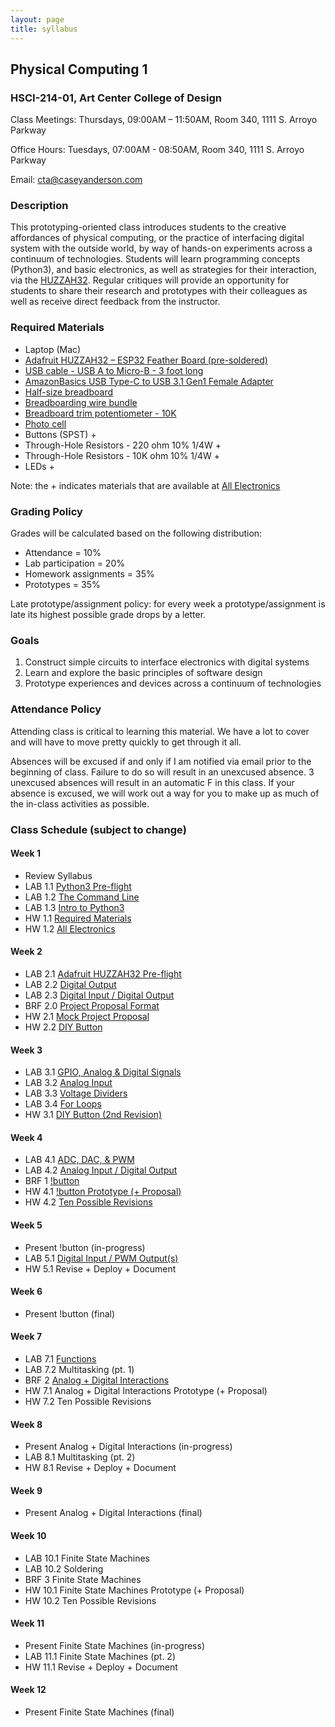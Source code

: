 ```yaml
---
layout: page
title: syllabus
---
```


## Physical Computing 1
### HSCI-214-01, Art Center College of Design
Class Meetings: Thursdays, 09:00AM – 11:50AM, Room 340, 1111 S. Arroyo Parkway

Office Hours: Tuesdays, 07:00AM - 08:50AM, Room 340, 1111 S. Arroyo Parkway

Email: cta@caseyanderson.com


### Description

This prototyping-oriented class introduces students to the creative affordances of physical computing, or the practice of interfacing digital system with the outside world, by way of hands-on experiments across a continuum of technologies. Students will learn programming concepts (Python3), and basic electronics, as well as strategies for their interaction, via the [HUZZAH32](https://www.adafruit.com/product/3405). Regular critiques will provide an opportunity for students to share their research and prototypes with their colleagues as well as receive direct feedback from the instructor.


### Required Materials

* Laptop (Mac)
* [Adafruit HUZZAH32 – ESP32 Feather Board (pre-soldered)](https://www.adafruit.com/product/3591)
* [USB cable - USB A to Micro-B - 3 foot long](https://www.adafruit.com/product/592)
* [AmazonBasics USB Type-C to USB 3.1 Gen1 Female Adapter](https://www.amazon.com/AmazonBasics-Type-C-Gen1-Female-Adapter/dp/B01GGKYYT0/ref=sr_1_3?ie=UTF8&qid=1547245406&sr=8-3&keywords=amazon+basics+usb+c+to+usb+3.1)
* [Half-size breadboard](https://www.adafruit.com/product/64)
* [Breadboarding wire bundle](https://www.adafruit.com/product/153)
* [Breadboard trim potentiometer - 10K](https://www.adafruit.com/product/356)
* [Photo cell](https://www.adafruit.com/product/161)
* Buttons (SPST) +
* Through-Hole Resistors - 220 ohm 10% 1/4W +
* Through-Hole Resistors - 10K ohm 10% 1/4W +
* LEDs +

Note: the + indicates materials that are available at [All Electronics](https://www.allelectronics.com/)


### Grading Policy

Grades will be calculated based on the following distribution:

* Attendance = 10%
* Lab participation = 20%
* Homework assignments = 35%
* Prototypes = 35%

Late prototype/assignment policy: for every week a prototype/assignment is late its highest possible grade drops by a letter.


### Goals

1. Construct simple circuits to interface electronics with digital systems
2. Learn and explore the basic principles of software design
3. Prototype experiences and devices across a continuum of technologies

### Attendance Policy

Attending class is critical to learning this material. We have a lot to cover and will have to move pretty quickly to get through it all.

Absences will be excused if and only if I am notified via email prior to the beginning of class. Failure to do so will result in an unexcused absence. 3 unexcused absences will result in an automatic F in this class. If your absence is excused, we will work out a way for you to make up as much of the in-class activities as possible.


### Class Schedule (subject to change)

#### Week 1

* Review Syllabus
* LAB 1.1 [Python3 Pre-flight]({{site.url}}/2019/01/10/py3-preflight.html)
* LAB 1.2 [The Command Line]({{site.url}}/2019/01/10/command-line.html)
* LAB 1.3 [Intro to Python3]({{site.url}}/2019/01/10/intro-py3.html)
* HW 1.1 [Required Materials]({{site.url}}/2019/01/10/required-materials.html)
* HW 1.2 [All Electronics]({{site.url}}/2019/01/10/all-electronics.html)


#### Week 2

* LAB 2.1 [Adafruit HUZZAH32 Pre-flight]({{site.url}}/2019/01/11/huzzah32-preflight.html)
* LAB 2.2 [Digital Output]({{site.url}}/2019/01/11/digital-output.html)
* LAB 2.3 [Digital Input / Digital Output]({{site.url}}/2019/01/11/digitalIO.html)
* BRF 2.0 [Project Proposal Format]({{site.url}}/2019/01/11/proposals.html)
* HW 2.1 [Mock Project Proposal]({{site.url}}/2019/01/11/mock-proposal.html)
* HW 2.2 [DIY Button]({{site.url}}/2019/01/11/DIY-buttons.html)


#### Week 3

* LAB 3.1 [GPIO, Analog & Digital Signals]({{site.url}}/2019/01/12/analog-digital-signals.html)
* LAB 3.2 [Analog Input]({{site.url}}/2019/01/12/analog-input.html)
* LAB 3.3 [Voltage Dividers]({{site.url}}/2019/01/12/voltage-dividers.html)
* LAB 3.4 [For Loops]({{site.url}}/2019/01/12/for-loop.html)
* HW 3.1 [DIY Button (2nd Revision)]({{site.url}}/2019/01/12/DIY-buttons-2.html)


#### Week 4

* LAB 4.1 [ADC, DAC, & PWM]({{site.url}}/2019/01/13/adc-dac-pwm.html)
* LAB 4.2 [Analog Input / Digital Output]({{site.url}}/2019/01/13/analog-input-digital-output.html)
* BRF 1 [!button]({{site.url}}/2019/01/13/nobutton.html)
* HW 4.1 [!button Prototype (+ Proposal)]({{site.url}}/2019/01/13/nobutton-prototype.html)
* HW 4.2 [Ten Possible Revisions]({{site.url}}/2019/01/13/ten-revisions.html)


#### Week 5

* Present !button (in-progress)
* LAB 5.1 [Digital Input / PWM Output(s)]({{site.url}}/2019/01/14/digital-input-pwm-output.html)
* HW 5.1 Revise + Deploy + Document


#### Week 6

* Present !button (final)


#### Week 7

* LAB 7.1 [Functions]({{site.url}}/2019/01/15/functions.html)
* LAB 7.2 Multitasking (pt. 1)
* BRF 2 [Analog + Digital Interactions]({{site.url}}/2019/01/15/analog+digital.html)
* HW 7.1 Analog + Digital Interactions Prototype (+ Proposal)
* HW 7.2 Ten Possible Revisions


#### Week 8

* Present Analog + Digital Interactions (in-progress)
* LAB 8.1 Multitasking (pt. 2)
* HW 8.1 Revise + Deploy + Document


#### Week 9

* Present Analog + Digital Interactions (final)


#### Week 10

* LAB 10.1 Finite State Machines
* LAB 10.2 Soldering
* BRF 3 Finite State Machines
* HW 10.1 Finite State Machines Prototype (+ Proposal)
* HW 10.2 Ten Possible Revisions


#### Week 11

* Present Finite State Machines (in-progress)
* LAB 11.1 Finite State Machines (pt. 2)
* HW 11.1 Revise + Deploy + Document


#### Week 12

* Present Finite State Machines (final)
